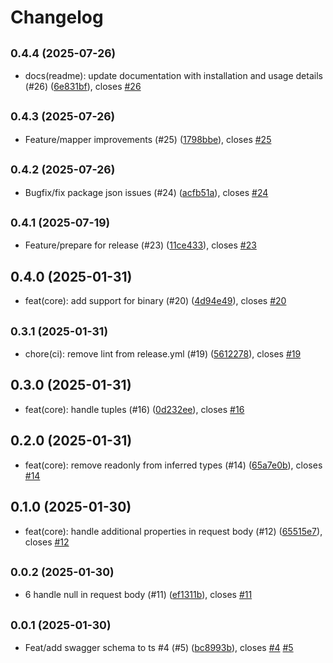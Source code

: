 # Changelog

## <small>0.4.4 (2025-07-26)</small>

* docs(readme): update documentation with installation and usage details (#26) ([6e831bf](https://github.com/EsmaeelEmadi/swagger-ts-mapper/commit/6e831bf)), closes [#26](https://github.com/EsmaeelEmadi/swagger-ts-mapper/issues/26)

## <small>0.4.3 (2025-07-26)</small>

* Feature/mapper improvements (#25) ([1798bbe](https://github.com/EsmaeelEmadi/swagger-ts-mapper/commit/1798bbe)), closes [#25](https://github.com/EsmaeelEmadi/swagger-ts-mapper/issues/25)

## <small>0.4.2 (2025-07-26)</small>

* Bugfix/fix package json issues (#24) ([acfb51a](https://github.com/EsmaeelEmadi/swagger-ts-mapper/commit/acfb51a)), closes [#24](https://github.com/EsmaeelEmadi/swagger-ts-mapper/issues/24)

## <small>0.4.1 (2025-07-19)</small>

* Feature/prepare for release (#23) ([11ce433](https://github.com/EsmaeelEmadi/swagger-ts-mapper/commit/11ce433)), closes [#23](https://github.com/EsmaeelEmadi/swagger-ts-mapper/issues/23)

## 0.4.0 (2025-01-31)

* feat(core): add support for binary (#20) ([4d94e49](https://github.com/EsmaeelEmadi/ts-exc/commit/4d94e49)), closes [#20](https://github.com/EsmaeelEmadi/ts-exc/issues/20)

## <small>0.3.1 (2025-01-31)</small>

* chore(ci): remove lint from release.yml (#19) ([5612278](https://github.com/EsmaeelEmadi/ts-exc/commit/5612278)), closes [#19](https://github.com/EsmaeelEmadi/ts-exc/issues/19)

## 0.3.0 (2025-01-31)

* feat(core): handle tuples (#16) ([0d232ee](https://github.com/EsmaeelEmadi/ts-exc/commit/0d232ee)), closes [#16](https://github.com/EsmaeelEmadi/ts-exc/issues/16)

## 0.2.0 (2025-01-31)

* feat(core): remove readonly from inferred types (#14) ([65a7e0b](https://github.com/EsmaeelEmadi/ts-exc/commit/65a7e0b)), closes [#14](https://github.com/EsmaeelEmadi/ts-exc/issues/14)

## 0.1.0 (2025-01-30)

* feat(core): handle additional properties in request body (#12) ([65515e7](https://github.com/EsmaeelEmadi/ts-exc/commit/65515e7)), closes [#12](https://github.com/EsmaeelEmadi/ts-exc/issues/12)

## <small>0.0.2 (2025-01-30)</small>

* 6 handle null in request body (#11) ([ef1311b](https://github.com/EsmaeelEmadi/ts-exc/commit/ef1311b)), closes [#11](https://github.com/EsmaeelEmadi/ts-exc/issues/11)

## <small>0.0.1 (2025-01-30)</small>

* Feat/add swagger schema to ts #4 (#5) ([bc8993b](https://github.com/EsmaeelEmadi/ts-exc/commit/bc8993b)), closes [#4](https://github.com/EsmaeelEmadi/ts-exc/issues/4) [#5](https://github.com/EsmaeelEmadi/ts-exc/issues/5)
